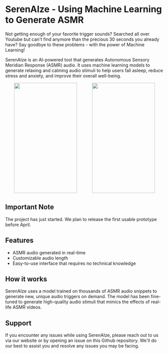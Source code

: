 # SerenAIze - Using Machine Learning to Generate ASMR

Not getting enough of your favorite trigger sounds? Searched all over Youtube but can't find anymore than the precious 30 seconds you already have? Say goodbye to these problems - with the power of Machine Learning!

SerenAIze is an AI-powered tool that generates Autonomous Sensory Meridian Response (ASMR) audio. It uses machine learning models to generate relaxing and calming audio stimuli to help users fall asleep, reduce stress and anxiety, and improve their overall well-being.

<p align="center">
  <img width="200" height="350" src="https://user-images.githubusercontent.com/102875484/216210173-2a3802c1-68b2-4f7d-8cd5-1191c51bdeae.jpg"> 
  &nbsp; &nbsp; &nbsp;&nbsp; &nbsp; &nbsp;
  <img width="200" height="350" src="https://user-images.githubusercontent.com/102875484/216210195-09098f8b-d870-4829-9294-3468529a0254.jpg">
</p>

## Important Note
The project has just started. We plan to release the first usable prototype before April.

## Features
- ASMR audio generated in real-time
- Customizable audio length
- Easy-to-use interface that requires no technical knowledge

## How it works
SerenAIze uses a model trained on thousands of ASMR audio snippets to generate new, unique audio triggers on demand. The model has been fine-tuned to generate high-quality audio stimuli that mimics the effects of real-life ASMR videos.

## Support
If you encounter any issues while using SerenAIze, please reach out to us via our website or by opening an issue on this Github repository. We'll do our best to assist you and resolve any issues you may be facing.